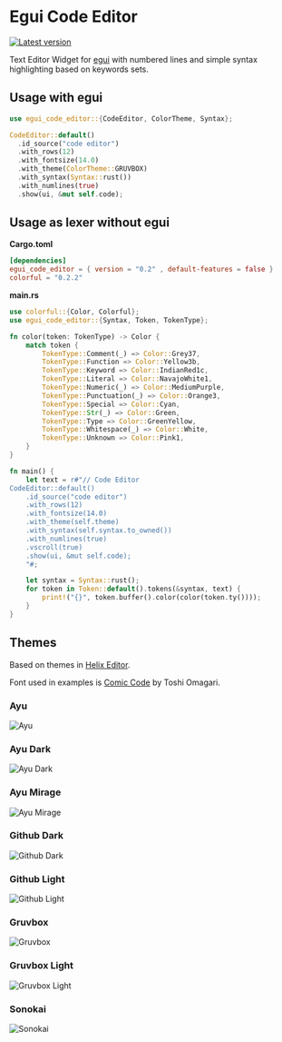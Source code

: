 # Egui Code Editor
[![Latest version](https://img.shields.io/crates/v/egui_code_editor.svg)](https://crates.io/crates/egui_code_editor)

Text Editor Widget for [egui](https://github.com/emilk/egui) with numbered lines and simple syntax highlighting based on keywords sets.

## Usage with egui

```rust
use egui_code_editor::{CodeEditor, ColorTheme, Syntax};

CodeEditor::default()
  .id_source("code editor")
  .with_rows(12)
  .with_fontsize(14.0)
  .with_theme(ColorTheme::GRUVBOX)
  .with_syntax(Syntax::rust())
  .with_numlines(true)
  .show(ui, &mut self.code);
```

## Usage as lexer without egui

**Cargo.toml**

```toml
[dependencies]
egui_code_editor = { version = "0.2" , default-features = false }
colorful = "0.2.2"
```

**main.rs**

```rust
use colorful::{Color, Colorful};
use egui_code_editor::{Syntax, Token, TokenType};

fn color(token: TokenType) -> Color {
    match token {
        TokenType::Comment(_) => Color::Grey37,
        TokenType::Function => Color::Yellow3b,
        TokenType::Keyword => Color::IndianRed1c,
        TokenType::Literal => Color::NavajoWhite1,
        TokenType::Numeric(_) => Color::MediumPurple,
        TokenType::Punctuation(_) => Color::Orange3,
        TokenType::Special => Color::Cyan,
        TokenType::Str(_) => Color::Green,
        TokenType::Type => Color::GreenYellow,
        TokenType::Whitespace(_) => Color::White,
        TokenType::Unknown => Color::Pink1,
    }
}

fn main() {
    let text = r#"// Code Editor
CodeEditor::default()
    .id_source("code editor")
    .with_rows(12)
    .with_fontsize(14.0)
    .with_theme(self.theme)
    .with_syntax(self.syntax.to_owned())
    .with_numlines(true)
    .vscroll(true)
    .show(ui, &mut self.code);
    "#;

    let syntax = Syntax::rust();
    for token in Token::default().tokens(&syntax, text) {
        print!("{}", token.buffer().color(color(token.ty())));
    }
}
```


## Themes

Based on themes in [Helix Editor](https://github.com/helix-editor/helix).

Font used in examples is [Comic Code](https://tosche.net/fonts/comic-code) by Toshi Omagari.

### Ayu
![Ayu](screenshots/ayu.png)

### Ayu Dark
![Ayu Dark](screenshots/ayu_dark.png)

### Ayu Mirage
![Ayu Mirage](screenshots/ayu_mirage.png)

### Github Dark
![Github Dark](screenshots/github_dark.png)

### Github Light
![Github Light](screenshots/github_light.png)

### Gruvbox
![Gruvbox](screenshots/gruvbox.png)

### Gruvbox Light
![Gruvbox Light](screenshots/gruvbox_light.png)

### Sonokai
![Sonokai](screenshots/sonokai.png)
